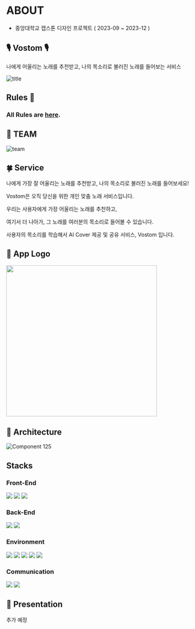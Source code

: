 # ABOUT
- 중앙대학교 캡스톤 디자인 프로젝트 ( 2023-09 ~ 2023-12 )


## 🎙 Vostom 🎙
나에게 어울리는 노래를 추천받고, 나의 목소리로 불러진 노래를 들어보는 서비스

![title](https://github.com/CAU23-Capstone-Design-2/.github/assets/29995267/02f11027-df65-4abe-875c-a2ce391ccd0d)





## Rules 🤝
### All Rules are [here](./Rules.md).




## 🐥 TEAM 
![team](https://github.com/CAU23-Capstone-Design-2/.github/assets/29995267/fbe96f08-eab2-4fa7-b158-5d5de3bee3ba)




## 🍀 Service 

나에게 가장 잘 어울리는 노래를 추천받고, 나의 목소리로 불러진 노래를 들어보세요!

Vostom은 오직 당신을 위한 개인 맞춤 노래 서비스입니다. 

우리는 사용자에게 가장 어울리는 노래를 추천하고, 

여기서 더 나아가, 그 노래를 여러분의 목소리로 들어볼 수 있습니다.

사용자의 목소리를 학습해서 AI Cover 제공 및 공유 서비스, Vostom 입니다.




## 🎀 App Logo 
<img src="https://github.com/CAU23-Capstone-Design-2/.github/assets/29995267/3b4cbc94-473b-4b27-bde1-85c205cbfcec" width="400">



## 🐲 Architecture 
![Component 125](https://github.com/CAU23-Capstone-Design-2/.github/assets/29995267/72b0c389-4704-4234-b45e-4a3c8c7fad7d)



## Stacks
### Front-End
<img src="https://img.shields.io/badge/Kotlin-7F52FF?style=for-the-badge&logo=Kotlin&logoColor=white"> <img src="https://img.shields.io/badge/Jetpack Compose-4285F4?style=for-the-badge&logo=Jetpack Compose&logoColor=white"> <img src="https://img.shields.io/badge/Android-3DDC84?style=for-the-badge&logo=Android&logoColor=white">

### Back-End
<img src="https://img.shields.io/badge/spring-6DB33F?style=for-the-badge&logo=spring&logoColor=white"> <img src="https://img.shields.io/badge/AWS-232F3E?style=for-the-badge&logo=Amazon AWS&logoColor=white"> 
### Environment
<img src="https://img.shields.io/badge/IntelliJ IDEA-000000?style=for-the-badge&logo=IntelliJ IDEA&logoColor=white"> <img src="https://img.shields.io/badge/Android Studio-3DDC84?style=for-the-badge&logo=Android Studio&logoColor=white"> <img src="https://img.shields.io/badge/Git-F05032?style=for-the-badge&logo=Git&logoColor=white"> <img src="https://img.shields.io/badge/Github-181717?style=for-the-badge&logo=Github&logoColor=white">  <img src="https://img.shields.io/badge/mysql-4479A1?style=for-the-badge&logo=mysql&logoColor=white"> 

### Communication
<img src="https://img.shields.io/badge/Notion-000000?style=for-the-badge&logo=Notion&logoColor=white"> <img src="https://img.shields.io/badge/Google Meet-00897B?style=for-the-badge&logo=Google Meet&logoColor=white">

## 📑 Presentation
추가 예정
